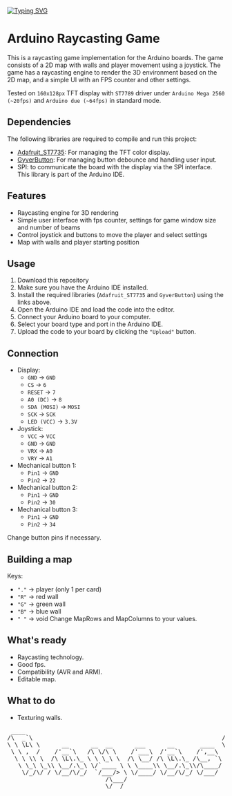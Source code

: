 [![Typing SVG](https://readme-typing-svg.herokuapp.com?font=Fira+Code&weight=600&size=40&pause=1000&color=F7DC00&center=true&vCenter=true&width=1000&height=101&lines=Arduino+raycasting+game)](https://git.io/typing-svg)

# Arduino Raycasting Game

This is a raycasting game implementation for the Arduino boards. The game consists of a 2D map with walls and player movement using a joystick. The game has a raycasting engine to render the 3D environment based on the 2D map, and a simple UI with an FPS counter and other settings.

Tested on `160x128px` TFT display with ``ST7789`` driver under `Arduino Mega 2560 (~20fps)` and `Arduino due (~64fps)` in standard mode.

## Dependencies

The following libraries are required to compile and run this project:

- [Adafruit_ST7735](https://github.com/adafruit/Adafruit-ST7735-Library): For managing the TFT color display.
- [GyverButton](https://github.com/GyverLibs/GyverButton): For managing button debounce and handling user input.
- SPI: to communicate the board with the display via the SPI interface. This library is part of the Arduino IDE.

## Features

- Raycasting engine for 3D rendering
- Simple user interface with fps counter, settings for game window size and number of beams
- Control joystick and buttons to move the player and select settings
- Map with walls and player starting position

## Usage

1. Download this repository
2. Make sure you have the Arduino IDE installed.
3. Install the required libraries (`Adafruit_ST7735` and `GyverButton`) using the links above.
4. Open the Arduino IDE and load the code into the editor.
5. Connect your Arduino board to your computer.
6. Select your board type and port in the Arduino IDE.
7. Upload the code to your board by clicking the `"Upload"` button.

## Connection

- Display:
  - ``GND``        -> ``GND``
  - ``CS``         -> ``6``
  - ``RESET``      -> ``7``
  - ``A0 (DC)``    -> ``8``
  - ``SDA (MOSI)`` -> ``MOSI``
  - ``SCK``        -> ``SCK``
  - ``LED (VCC)``  -> ``3.3V``
- Joystick:
  - ``VCC`` -> ``VCC``
  - ``GND`` -> ``GND``
  - ``VRX`` -> ``A0``
  - ``VRY`` -> ``A1``
- Mechanical button 1:
  - ``Pin1`` -> ``GND``
  - ``Pin2`` -> ``22``
- Mechanical button 2:
  - ``Pin1`` -> ``GND``
  - ``Pin2`` -> ``30``
- Mechanical button 3:
  - ``Pin1`` -> ``GND``
  - ``Pin2`` -> ``34``
  
Change button pins if necessary.

## Building a map

Keys:
- ``"."`` -> player (only 1 per card)
- ``"R"`` -> red wall
- ``"G"`` -> green wall
- ``"B"`` -> blue wall
- ``" "`` -> void
Change MapRows and MapColumns to your values.

## What's ready
- Raycasting technology.
- Good fps.
- Compatibility (AVR and ARM).
- Editable map.

## What to do
- Texturing walls.

<pre>
 ____                                                       __      
/\  _`\                                                    /\ \__   
\ \ \L\ \      __      __  __      ___      __       ____  \ \ ,_\  
 \ \ ,  /    /'__`\   /\ \/\ \    /'___\  /'__`\    /',__\  \ \ \/  
  \ \ \\ \  /\ \L\.\_ \ \ \_\ \  /\ \__/ /\ \L\.\_ /\__, `\  \ \ \_ 
   \ \_\ \_\\ \__/.\_\ \/`____ \ \ \____\\ \__/.\_\\/\____/   \ \__\
    \/_/\/ / \/__/\/_/  `/___/> \ \/____/ \/__/\/_/ \/___/     \/__/
                           /\___/                                   
                           \/__/                                    
</pre>

